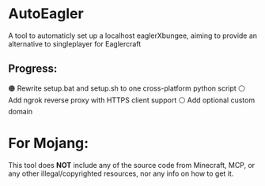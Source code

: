 # AutoEagler
A tool to automaticly set up a localhost eaglerXbungee, aiming to provide an alternative to singleplayer for Eaglercraft

## Progress:
🟠 Rewrite setup.bat and setup.sh to one cross-platform python script
⚪ Add ngrok reverse proxy with HTTPS client support
⚪ Add optional custom domain

# For Mojang:
This tool does **NOT** include any of the source code from Minecraft, MCP, or any other illegal/copyrighted resources, nor any info on how to get it.
